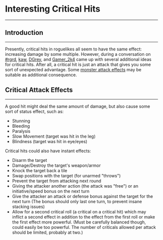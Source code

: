 # Interesting Critical Hits

---

## Introduction

---

Presently, critical hits in roguelikes all seem to have the same effect: increasing damage by some multiple. However, during a conversation on [#rgrd](irc://irc.quakenet.org/#rgrd), [kaw](kaw.md), [DGrey](dgrey.md), and [Gamer_2k4](gamer_2k4.md) came up with several additional ideas for critical hits. After all, a critical hit is just an attack that gives you some sort of unexpected advantage. Some [monster attack effects](monster_attacks.md#effects) may be suitable as additional consequence.

## Critical Attack Effects

---

A good hit might deal the same amount of damage, but also cause some sort of status effect, such as:

* Stunning
* Bleeding
* Paralysis
* Slow Movement (target was hit in the leg)
* Blindness (target was hit in eye/eyes)

Critical hits could also have instant effects:

* Disarm the target
* Damage/Destroy the target's weapon/armor
* Knock the target back a tile
* Swap positions with the target (for unarmed "throws")
* Prevent the target from attacking next round
* Giving the attacker another action (the attack was "free") or an initiative/speed bonus on the next turn
* Give the attacker an attack or defense bonus against the target for the next turn (The bonus should only last one turn, to prevent insane stacking issues)
* Allow for a second critical roll (a critical on a critical hit) which may inflict a second effect in addition to the effect from the first roll or make the first effect more powerful. (Must be carefully balanced though, could easily be too powerful. The number of criticals allowed per attack should be limited, probably at two.)
